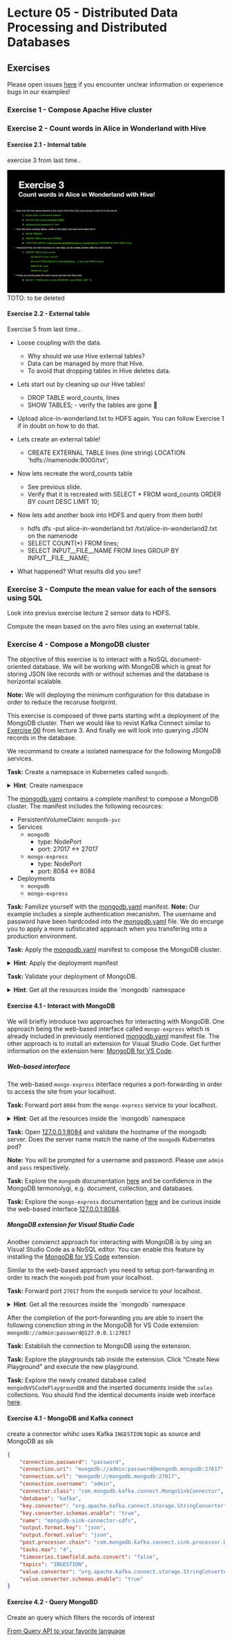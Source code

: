 # Lecture 05 - Distributed Data Processing and Distributed Databases


## Exercises

Please open issues [here](https://github.com/jakobhviid/BigDataCourseExercises/issues) if you encounter unclear information or experience bugs in our examples!

### Exercise 1 - Compose Apache Hive cluster

### Exercise 2 - Count words in Alice in Wonderland with Hive
#### Exercise 2.1 - Internal table

exercise 3 from last time..

![Alt text](image.png) TOTO: to be deleted

#### Exercise 2.2 - External table


Exercise 5 from last time..


- Loose coupling with the data.
  - Why should we use Hive external tables?
  - Data can be managed by more that Hive.
  - To avoid that dropping tables in Hive deletes data. 
- Lets start out by cleaning up our Hive tables!
  - DROP TABLE word_counts, lines
  - SHOW TABLES; - verify the tables are gone 👀
- Upload alice-in-wonderland.txt to HDFS again. You can follow Exercise 1 if in doubt on how to do that.


- Lets create an external table!
  - CREATE EXTERNAL TABLE lines (line string) LOCATION 'hdfs://namenode:9000/txt'; 
- Now lets recreate the word_counts table
  - See previous slide.
  - Verify that it is recreated with SELECT * FROM word_counts ORDER BY count DESC LIMIT 10; 
- Now lets add another book into HDFS and query from them both!
  - hdfs dfs -put alice-in-wonderland.txt /txt/alice-in-wonderland2.txt on the namenode
  - SELECT COUNT(*) FROM lines;
  - SELECT INPUT__FILE__NAME FROM lines GROUP BY INPUT__FILE__NAME;
- What happened? What results did you see?

### Exercise 3 - Compute the mean value for each of the sensors using SQL


Look into previus exercise lecture 2 sensor data to HDFS. 

Compute the mean based on the avro files using an exeternal table.





### Exercise 4 - Compose a MongoDB cluster
The objective of this exercise is to interact with a NoSQL document-oriented database. 
We will be working with MongoDB which is great for storing JSON like records with or without schemas and the database is horizontal scalable.

**Note:** We will deploying the minimum configuration for this database in order to reduce the recoruse footprint. 

This exercise is composed of three parts starting wiht a deployment of the MongoDB cluster. Then we would like to revist Kafka Connect similar to [Exercise 06](./../03/exercises.md#exercise-06---kafka-connect-and-hdfs) from lecture 3. And finally we will look into querying JSON records in the database.


We recommand to create a isolated namespace for the following MongoDB services.

**Task:** Create a namepsace in Kubernetes called `mongodb`.
<details>
  <summary><strong>Hint</strong>: Create namespace</summary>

  ```
  kubectl create namespace mongodb 
  ```
  
</details>



The [mongodb.yaml](mongodb.yaml) contains a complete manifest to compose a MongoDB cluster. The manifest includes the following recources:
- PersistentVolumeClaim: `mongodb-pvc`
- Services
  - `mongodb`
    - type: NodePort
    - port: 27017 <-> 27017
  - `mongo-express`
    - type: NodePort
    - port: 8084 <-> 8084
- Deployments
  - `mongodb`
  - `mongo-express`

**Task:** Familize yourself with the [mongodb.yaml](mongodb.yaml) manifest.
**Note:** Our example includes a simple authentication mecanishm. The username and password have been hardcoded into the [mongodb.yaml](mongodb.yaml) file. We do encurge you to apply a more sufisticated approach when you transfering into a production environment. 


**Task:** Apply the [mongodb.yaml](mongodb.yaml) manifest to compose the MongoDB cluster.
<details>
  <summary><strong>Hint</strong>: Apply the deployment manifest</summary>

  ```
  kubectl apply -f mongodb.yaml
  ```

</details>



**Task:** Validate your deployment of MongoDB.

<details>
  <summary><strong>Hint</strong>: Get all the resources inside the `mongodb` namespace</summary>

  One approach for getting the current state of the deployed resources is by using the command below:


  ```
  kubectl get all -n mongodb  
  ```
  You should execept a similar output like the chunk below:

  ```
  NAME                               READY   STATUS    RESTARTS   AGE
  pod/mongodb-f585b897b-f7bn6        1/1     Running   0          7m31s
  pod/mongo-express-f896d549-5gbz7   1/1     Running   0          2m51s

  NAME                               TYPE       CLUSTER-IP       EXTERNAL-IP   PORT(S)           AGE
  service/mongodb                    NodePort   10.152.183.106   <none>        27017:32346/TCP   7m32s
  service/mongo-express              NodePort   10.152.183.163   <none>        8084:31280/TCP    7m32s

  NAME                               READY   UP-TO-DATE   AVAILABLE   AGE
  deployment.apps/mongodb            1/1     1            1           7m32s
  deployment.apps/mongo-express      1/1     1            1           7m31s

  NAME                                     DESIRED   CURRENT   READY   AGE
  replicaset.apps/mongodb-f585b897b        1         1         1       7m31s
  replicaset.apps/mongo-express-f896d549   1         1         1       2m51s
  ```

</details>


#### Exercise 4.1 - Interact with MongoDB

We will briefly introduce two approaches for interacting with MongoDB. One approach being the web-based interface called `mongo-express` which is already included in previously mentioned [mongodb.yaml](mongodb.yaml) manifest file. 
The other approach is to install an extension for Visual Studio Code. Get further information on the extension here: [MongoDB for VS Code](https://marketplace.visualstudio.com/items?itemName=mongodb.mongodb-vscode).


##### Web-based interface
The web-based `mongo-express` interface requries a port-forwarding in order to access the site from your localhost.

**Task:** Forward port `8084` from the `mongo-express` service to your localhost.
<details>
  <summary><strong>Hint</strong>: Get all the resources inside the `mongodb` namespace</summary>

  ```
  kubectl port-forward svc/mongo-express  8084:8084 -n mongodb
  ```
</details>


**Task:** Open [127.0.0.1:8084](http://127.0.0.1:8084) and validate the hostname of the mongodb server. Does the server name match the name of the `mongodb` Kubernetes pod?

**Note:** You will be prompted for a username and password. Please use `admin` and `pass` respectively.


**Task:** Explore the `mongodb` documentation [here](https://www.mongodb.com/docs/manual/core/databases-and-collections/) and be confidence in the MongoDB termonolygi, e.g. document, collection, and databases.

**Task:** Explore the `mongo-express` documentation [here](https://github.com/mongo-express/mongo-express) and be curious inside the web-based interface [127.0.0.1:8084](http://127.0.0.1:8084).


##### MongoDB extension for Visual Studio Code

Another convienct approach for interacting with MongoDB is by uing an Visual Studio Code as a NoSQL editor. You can enable this feature by installing the [MongoDB for VS Code](https://marketplace.visualstudio.com/items?itemName=mongodb.mongodb-vscode) extension. 

Similar to the web-based approach you need to setup port-farwarding in order to reach the `mongodb` pod from your localhost.

**Task:** Forward port `27017` from the `mongodb` service to your localhost.
<details>
  <summary><strong>Hint</strong>: Get all the resources inside the `mongodb` namespace</summary>

  ```
  kubectl port-forward svc/mongodb  27017:27017 -n mongodb 
  ```
</details>

After the completion of the port-forwarding you are able to insert the following conenction string in the MongoDB for VS Code extension: `mongodb://admin:password@127.0.0.1:27017`

**Task:** Establish the connection to MongoDB using the extension.

**Task:** Explore the playgrounds tab inside the extension. Click "Create New Playground" and execute the new playground.

**Task:** Explore the newly created database called `mongodbVSCodePlaygroundDB` and the inserted documents inside the `sales` collections. You should find the identical documents inside web interface [here](http://127.0.0.1:8084/db/mongodbVSCodePlaygroundDB/sales).


#### Exercise 4.1 - MongoDB and Kafka connect
create a connector whihc uses Kafka `INGESTION` topic as source and MongoDB as sik

```json
{
    "connection.password": "password",
    "connection.uri": "mongodb://admin:password@mongodb.mongodb:27017",
    "connection.url": "mongodb://mongodb.mongodb:27017",
    "connection.username": "admin",
    "connector.class": "com.mongodb.kafka.connect.MongoSinkConnector",
    "database": "kafka",
    "key.converter": "org.apache.kafka.connect.storage.StringConverter",
    "key.converter.schemas.enable": "true",
    "name": "mongodb-sink-connector-cdfs",
    "output.format.key": "json",
    "output.format.value": "json",
    "post.processor.chain": "com.mongodb.kafka.connect.sink.processor.DocumentIdAdder",
    "tasks.max": "4",
    "timeseries.timefield.auto.convert": "false",
    "topics": "INGESTION",
    "value.converter": "org.apache.kafka.connect.storage.StringConverter",
    "value.converter.schemas.enable": "true"
}
```

#### Exercise 4.2 - Query MongoBD

Create an query which filters the records of interest


[From Query API to your favorite language](https://marketplace.visualstudio.com/items?itemName=mongodb.mongodb-vscode)
